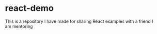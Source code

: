 # react-demo

This is a repository I have made for sharing React examples with a friend I am mentoring 